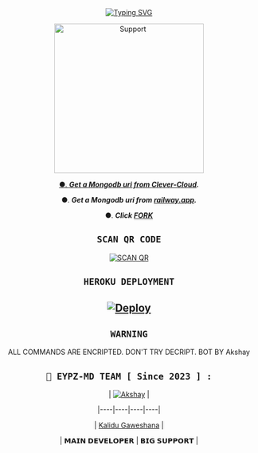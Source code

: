   <div align="center">
<a href="https://git.io/typing-svg"><img src="https://readme-typing-svg.demolab.com?font=Ribeye&size=50&pause=1000&color=F710B1&center=true&width=910&height=100&lines=I'M+EYPZ-MD ;MULTI+DEVICE+WHATSAPP+BOT;CREATED+BY+AKSHAY;PUBLIC+RELESED+DATE;2023.07.08;ALL+COMMANDS+ARE+ENCRPTED." alt="Typing SVG" /></a>
  
<p align="center">  
  <a href="https://chat.whatsapp.com/DwVdbg6MESXHNWJ8ypETsi">
    <img alt=Support height="300" src="https://telegra.ph/file/2408d7efdb0b956524f78.jpg">

●. ***Get a Mongodb uri from [Clever-Cloud](https://api.clever-cloud.com/v2/session/login).***

●. ***Get a Mongodb uri from [railway.app](https://railway.app).***

●.  ***Click [FORK](https://github.com/sataniceypz/EYPZ-MD/fork)***


## ```SCAN QR CODE```
[![SCAN QR](https://repl.it/badge/github/quiec/whatsasena)](https://replit.com/@Akshayser123/EYPZ-MD)
   
## ```HEROKU DEPLOYMENT```

[![Deploy](https://www.herokucdn.com/deploy/button.svg)](https://heroku.com/deploy?template=https://github.com/sataniceypz/EYPZ-MD)
---------

## ```WARNING```

ALL COMMANDS ARE ENCRIPTED. DON'T TRY DECRIPT. BOT BY Akshay 


 ## ```🐝 EYPZ-MD TEAM [ Since 2023 ] :```

 

  <div align="center">

  

| [![Akshay](https://github.com/sataniceypz.png?size=200)](https://github.com/sataniceypz) |

|----|----|----|----|

| [Kalidu Gaweshana](https://github.com/sataniceypz) | 

|  𝗠𝗔𝗜𝗡 𝗗𝗘𝗩𝗘𝗟𝗢𝗣𝗘𝗥 | 𝗕𝗜𝗚 𝗦𝗨𝗣𝗣𝗢𝗥𝗧 |

  

  </div>


